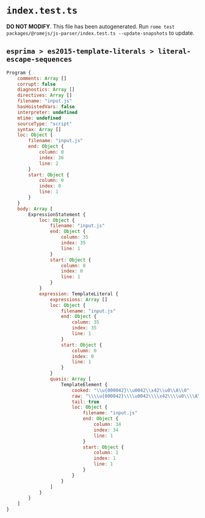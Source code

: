 # `index.test.ts`

**DO NOT MODIFY**. This file has been autogenerated. Run `rome test packages/@romejs/js-parser/index.test.ts --update-snapshots` to update.

## `esprima > es2015-template-literals > literal-escape-sequences`

```javascript
Program {
	comments: Array []
	corrupt: false
	diagnostics: Array []
	directives: Array []
	filename: "input.js"
	hasHoistedVars: false
	interpreter: undefined
	mtime: undefined
	sourceType: "script"
	syntax: Array []
	loc: Object {
		filename: "input.js"
		end: Object {
			column: 0
			index: 36
			line: 2
		}
		start: Object {
			column: 0
			index: 0
			line: 1
		}
	}
	body: Array [
		ExpressionStatement {
			loc: Object {
				filename: "input.js"
				end: Object {
					column: 35
					index: 35
					line: 1
				}
				start: Object {
					column: 0
					index: 0
					line: 1
				}
			}
			expression: TemplateLiteral {
				expressions: Array []
				loc: Object {
					filename: "input.js"
					end: Object {
						column: 35
						index: 35
						line: 1
					}
					start: Object {
						column: 0
						index: 0
						line: 1
					}
				}
				quasis: Array [
					TemplateElement {
						cooked: "\\u{000042}\\u0042\\x42\\u0\\A\\0"
						raw: "\\\\u{000042}\\\\u0042\\\\x42\\\\u0\\\\A\\\\0"
						tail: true
						loc: Object {
							filename: "input.js"
							end: Object {
								column: 34
								index: 34
								line: 1
							}
							start: Object {
								column: 1
								index: 1
								line: 1
							}
						}
					}
				]
			}
		}
	]
}
```
